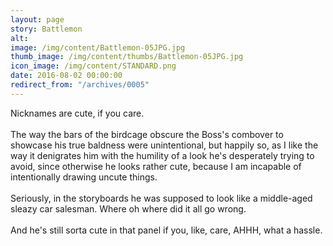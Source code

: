 ```yaml
---
layout: page
story: Battlemon
alt:
image: /img/content/Battlemon-05JPG.jpg
thumb_image: /img/content/thumbs/Battlemon-05JPG.jpg
icon_image: /img/content/STANDARD.png
date: 2016-08-02 00:00:00
redirect_from: "/archives/0005"
---
```


Nicknames are cute, if you care.<br><br>The way the bars of the birdcage obscure the Boss's combover to showcase his true baldness were unintentional, but happily so, as I like the way it denigrates him with the humility of a look he's desperately trying to avoid, since otherwise he looks rather cute, because I am incapable of intentionally drawing uncute things.<br><br>Seriously, in the storyboards he was supposed to look like a middle-aged sleazy car salesman. Where oh where did it all go wrong.<br><br>And he's still sorta cute in that panel if you, like, care, AHHH, what a hassle.
